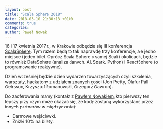 ```yaml
---
layout: post
title: "Scala Sphere 2018"
date: 2018-03-10 21:30:13 +0100
comments: true
categories: 
author: Paweł Nowak
---
```

16 i 17 kwietnia 2017 r., w Krakowie odbędzie się III konferencja <a href="http://scala.sphere.it" target="_blank">ScalaSphere</a>. Tym razem będą to tak naprawdę trzy konferencje, ale jedno miejsce i jeden bilet. 
Oprócz Scala Sphere o samej Scali i okolicach, będzie to również <a href="http://data.sphere.it" target="_blank">DataSphere</a> (analiza danych, AI, Spark, Python) i <a href="http://react.sphere.it" target="_blank">ReactSphere</a> (o programowanie reaktywne).

Dzień wcześniej będzie dzień wydarzeń towarzyszących czyli szkolenia, warsztaty, hackatony z udziałem znanych gości (Jon Pretty, Ólafur Páll Geirsson, Krzysztof Romanowski, Grzegorz Gawron).

Do zaoferowania mamy (kontakt z <a href="leaders">Pawłem Nowakiem</a>, kto pierwszy ten lepszy przy czym może okazać się, że kody zostaną wykorzystane przez innych partnerów w międzyczasie):
<ul>
<li>Darmowe wejściówki.</li>
<li>Zniżki 10% na bilety.</li>
</ul>


